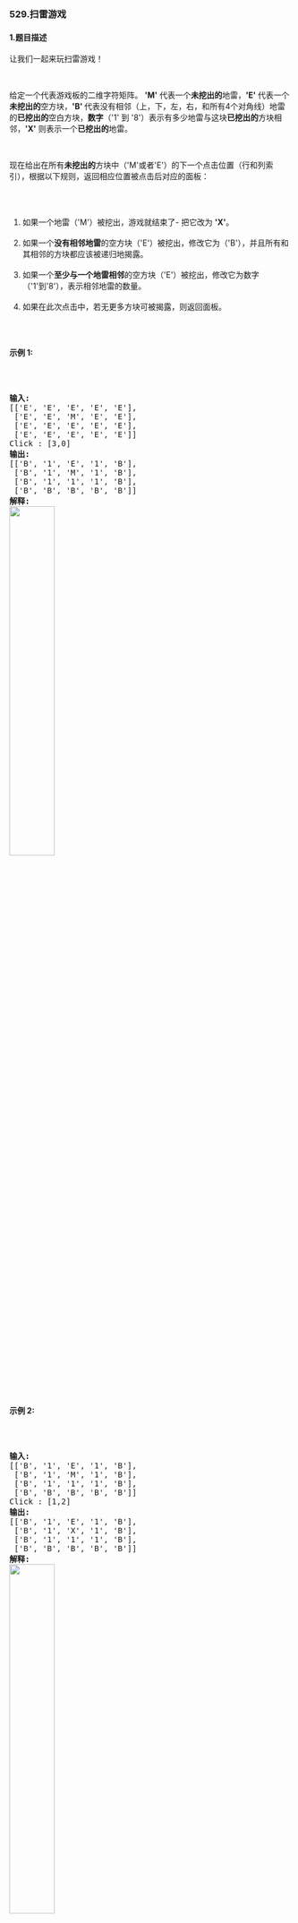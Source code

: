 ### 529.扫雷游戏

#### 1.题目描述

<p>让我们一起来玩扫雷游戏！</p><br/><p>给定一个代表游戏板的二维字符矩阵。&nbsp;<strong>&#39;M&#39;</strong>&nbsp;代表一个<strong>未挖出的</strong>地雷，<strong>&#39;E&#39;</strong>&nbsp;代表一个<strong>未挖出的</strong>空方块，<strong>&#39;B&#39;&nbsp;</strong>代表没有相邻（上，下，左，右，和所有4个对角线）地雷的<strong>已挖出的</strong>空白方块，<strong>数字</strong>（&#39;1&#39; 到 &#39;8&#39;）表示有多少地雷与这块<strong>已挖出的</strong>方块相邻，<strong>&#39;X&#39;</strong>&nbsp;则表示一个<strong>已挖出的</strong>地雷。</p><br/><p>现在给出在所有<strong>未挖出的</strong>方块中（&#39;M&#39;或者&#39;E&#39;）的下一个点击位置（行和列索引），根据以下规则，返回相应位置被点击后对应的面板：</p><br/><ol><br/>	<li>如果一个地雷（&#39;M&#39;）被挖出，游戏就结束了- 把它改为&nbsp;<strong>&#39;X&#39;</strong>。</li><br/>	<li>如果一个<strong>没有相邻地雷</strong>的空方块（&#39;E&#39;）被挖出，修改它为（&#39;B&#39;），并且所有和其相邻的方块都应该被递归地揭露。</li><br/>	<li>如果一个<strong>至少与一个地雷相邻</strong>的空方块（&#39;E&#39;）被挖出，修改它为数字（&#39;1&#39;到&#39;8&#39;），表示相邻地雷的数量。</li><br/>	<li>如果在此次点击中，若无更多方块可被揭露，则返回面板。</li><br/></ol><br/><p><strong>示例 1:</strong></p><br/><pre><br/><strong>输入:</strong> <br/>[[&#39;E&#39;, &#39;E&#39;, &#39;E&#39;, &#39;E&#39;, &#39;E&#39;],<br/> [&#39;E&#39;, &#39;E&#39;, &#39;M&#39;, &#39;E&#39;, &#39;E&#39;],<br/> [&#39;E&#39;, &#39;E&#39;, &#39;E&#39;, &#39;E&#39;, &#39;E&#39;],<br/> [&#39;E&#39;, &#39;E&#39;, &#39;E&#39;, &#39;E&#39;, &#39;E&#39;]]<br/>Click : [3,0]<br/><strong>输出:</strong> <br/>[[&#39;B&#39;, &#39;1&#39;, &#39;E&#39;, &#39;1&#39;, &#39;B&#39;],<br/> [&#39;B&#39;, &#39;1&#39;, &#39;M&#39;, &#39;1&#39;, &#39;B&#39;],<br/> [&#39;B&#39;, &#39;1&#39;, &#39;1&#39;, &#39;1&#39;, &#39;B&#39;],<br/> [&#39;B&#39;, &#39;B&#39;, &#39;B&#39;, &#39;B&#39;, &#39;B&#39;]]<br/><strong>解释:</strong><br/><img src="/static/images/problemset/minesweeper_example_1.png" style="width:40%" /><br/></pre><br/><p><strong>示例 2:</strong></p><br/><pre><br/><strong>输入:</strong> <br/>[[&#39;B&#39;, &#39;1&#39;, &#39;E&#39;, &#39;1&#39;, &#39;B&#39;],<br/> [&#39;B&#39;, &#39;1&#39;, &#39;M&#39;, &#39;1&#39;, &#39;B&#39;],<br/> [&#39;B&#39;, &#39;1&#39;, &#39;1&#39;, &#39;1&#39;, &#39;B&#39;],<br/> [&#39;B&#39;, &#39;B&#39;, &#39;B&#39;, &#39;B&#39;, &#39;B&#39;]]<br/>Click : [1,2]<br/><strong>输出:</strong> <br/>[[&#39;B&#39;, &#39;1&#39;, &#39;E&#39;, &#39;1&#39;, &#39;B&#39;],<br/> [&#39;B&#39;, &#39;1&#39;, &#39;X&#39;, &#39;1&#39;, &#39;B&#39;],<br/> [&#39;B&#39;, &#39;1&#39;, &#39;1&#39;, &#39;1&#39;, &#39;B&#39;],<br/> [&#39;B&#39;, &#39;B&#39;, &#39;B&#39;, &#39;B&#39;, &#39;B&#39;]]<br/><strong>解释:</strong><br/><img src="/static/images/problemset/minesweeper_example_2.png" style="width:40%" /><br/></pre><br/><p><strong>注意:</strong></p><br/><ol><br/>	<li>输入矩阵的宽和高的范围为 [1,50]。</li><br/>	<li>点击的位置只能是未被挖出的方块 (&#39;M&#39; 或者 &#39;E&#39;)，这也意味着面板至少包含一个可点击的方块。</li><br/>	<li>输入面板不会是游戏结束的状态（即有地雷已被挖出）。</li><br/>	<li>简单起见，未提及的规则在这个问题中可被忽略。例如，当游戏结束时你不需要挖出所有地雷，考虑所有你可能赢得游戏或标记方块的情况。</li><br/></ol><br/>

#### c答案

```c

